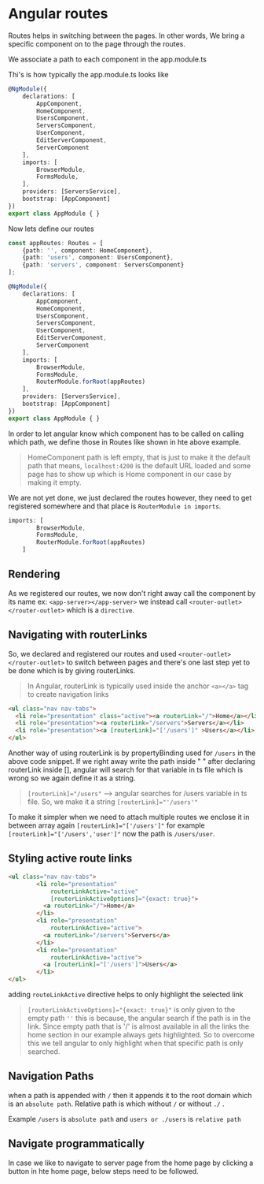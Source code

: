 # Angular routes

Routes helps in switching between the pages. In other words, We bring a specific component on to the page through the routes.

We associate a path to each component in the app.module.ts

Thi's is how typically the app.module.ts looks like

```typescript
@NgModule({
    declarations: [
        AppComponent,
        HomeComponent,
        UsersComponent,
        ServersComponent,
        UserComponent,
        EditServerComponent,
        ServerComponent
    ],
    imports: [
        BrowserModule,
        FormsModule,
    ],
    providers: [ServersService],
    bootstrap: [AppComponent]
})
export class AppModule { }
```

Now lets define our routes

```typescript
const appRoutes: Routes = [
    {path: '', component: HomeComponent},
    {path: 'users', component: UsersComponent},
    {path: 'servers', component: ServersComponent}
];

@NgModule({
    declarations: [
        AppComponent,
        HomeComponent,
        UsersComponent,
        ServersComponent,
        UserComponent,
        EditServerComponent,
        ServerComponent
    ],
    imports: [
        BrowserModule,
        FormsModule,
        RouterModule.forRoot(appRoutes)
    ],
    providers: [ServersService],
    bootstrap: [AppComponent]
})
export class AppModule { }
```

In order to let angular know which component has to be called on calling which path, we define those in Routes like shown in hte above example.

> HomeComponent path is left empty, that is just to make it the default path that means, `localhost:4200` is the default URL loaded and some page has to show up which is Home component in our case by making it empty.

We are not yet done, we just declared the routes however, they need to get registered somewhere and that place is `RouterModule in imports`.

```typescript
imports: [
        BrowserModule,
        FormsModule,
        RouterModule.forRoot(appRoutes)
    ]
```

## Rendering

As we registered our routes, we now don't right away call the component by its name ex: `<app-server></app-server>` we 
instead call `<router-outlet></router-outlet>` which is a `directive`.

## Navigating with routerLinks

So, we declared and registered our routes and used `<router-outlet></router-outlet>` to switch between pages and there's one last step 
yet to be done which is by giving routerLinks.

> In Angular, routerLink is typically used inside the anchor `<a></a>`  tag to create navigation links

``` html
<ul class="nav nav-tabs">
  <li role="presentation" class="active"><a routerLink="/">Home</a></li>
  <li role="presentation"><a routerLink="/servers">Servers</a></li>
  <li role="presentation"><a [routerLink]="['/users']" >Users</a></li>
</ul>
```

Another way of using routerLink is by propertyBinding used for `/users` in the above code snippet. 
If we right away write the path inside " " after declaring routerLink inside [], angular will search for that variable in ts file which is wrong so we again define it as a string.

> `[routerLink]="/users"` --> angular searches for /users variable in ts file. So, we make it a string `[routerLink]="'/users'"`

To make it simpler when we need to attach multiple routes we enclose it in between array again `[routerLink]="['/users']"`
for example `[routerLink]="['/users','user']"` now the path is `/users/user`.


## Styling active route links

```html
<ul class="nav nav-tabs">
        <li role="presentation"
            routerLinkActive="active"
            [routerLinkActiveOptions]="{exact: true}">
          <a routerLink="/">Home</a>
        </li>
        <li role="presentation"
            routerLinkActive="active">
          <a routerLink="/servers">Servers</a>
        </li>
        <li role="presentation"
            routerLinkActive="active">
          <a [routerLink]="['/users']">Users</a>
        </li>
</ul>
```
adding `routeLinkActive` directive helps to only highlight the selected link

> `[routerLinkActiveOptions]="{exact: true}"` is only given to the empty path `''` this is because, the angular search if the path is in the link. Since empty path that is '/' is almost available in all the links the home section in our example always gets highlighted.
> So to overcome this we tell angular to only highlight when that specific path is only searched.


## Navigation Paths

when a path is appended with `/` then it appends it to the root domain which is an `absolute path`. Relative path is which without `/` or without `./` .

Example `/users` is `absolute path`  and `users or ./users` is `relative path`

## Navigate programmatically

In case we like to navigate to server page from the home page by clicking a button in hte home page, below steps need to be followed.

